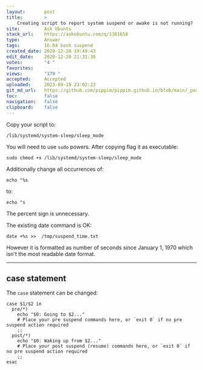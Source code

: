 ```yaml
---
layout:       post
title:        >
    Creating script to report system suspend or awake is not running?
site:         Ask Ubuntu
stack_url:    https://askubuntu.com/q/1301658
type:         Answer
tags:         16.04 bash suspend
created_date: 2020-12-20 19:49:43
edit_date:    2020-12-20 21:31:38
votes:        "4 "
favorites:    
views:        "179 "
accepted:     Accepted
uploaded:     2023-09-19 23:02:23
git_md_url:   https://github.com/pippim/pippim.github.io/blob/main/_posts/2020/2020-12-20-Creating-script-to-report-system-suspend-or-awake-is-not-running_.md
toc:          false
navigation:   false
clipboard:    false
---
```


Copy your script to:

``` 
/lib/systemd/system-sleep/sleep_mode
```

You will need to use `sudo` powers. After copying flag it as executable:

``` 
sudo chmod +x /lib/systemd/system-sleep/sleep_mode
```

Additionally change all occurrences of:

``` 
echo "%s
```

to:

``` 
echo "s
```

The percent sign is unnecessary.

The existing date command is OK:

``` 
date +%s >>  /tmp/suspend_time.txt
```

However it is formatted as number of seconds since January 1, 1970 which isn't the most readable date format.


----------

## case statement

The `case` statement can be changed:

``` 
case $1/$2 in
  pre/*)
    echo "$0: Going to $2..."
    # Place your pre suspend commands here, or `exit 0` if no pre suspend action required
    ;;
  post/*)
    echo "$0: Waking up from $2..."
    # Place your post suspend (resume) commands here, or `exit 0` if no pre suspend action required
    ;;
esac
```
